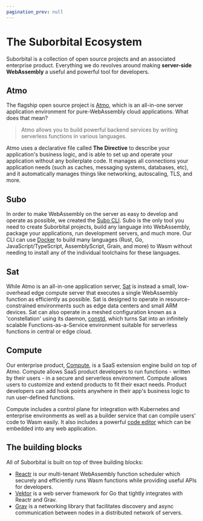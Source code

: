 ```yaml
---
pagination_prev: null
---
```


# The Suborbital Ecosystem

Suborbital is a collection of open source projects and an associated enterprise product. Everything we do revolves around making **server-side WebAssembly** a useful and powerful tool for developers.

## Atmo

The flagship open source project is [Atmo](https://github.com/suborbital/atmo), which is an all-in-one server application environment for pure-WebAssembly cloud applications. What does that mean?

> Atmo allows you to build powerful backend services by writing serverless functions in various languages.

Atmo uses a declarative file called **The Directive** to describe your application's business logic, and is able to set up and operate your application without any boilerplate code. It manages all connections your application needs (such as caches, messaging systems, databases, etc), and it automatically manages things like networking, autoscaling, TLS, and more.

## Subo

In order to make WebAssembly on the server as easy to develop and operate as possible, we created the [Subo CLI](https://github.com/suborbital/subo). Subo is the only tool you need to create Suborbital projects, build any language into WebAssembly, package your applications, run development servers, and much more. Our CLI can use [Docker](https://docker.com) to build many languages (Rust, Go, JavaScript/TypeScript, AssemblyScript, Grain, and more) to Wasm without needing to install any of the individual toolchains for these languages.

## Sat

While Atmo is an all-in-one application server, [Sat](https:/github.com/suborbital/sat) is instead a small, low-overhead edge compute server that executes a single WebAssembly function as efficiently as possible. Sat is designed to operate in resource-constrained environments such as edge data centers and small ARM devices. Sat can also operate in a meshed configuration known as a 'constellation' using its daemon, [constd](https://github.com/suborbital/sat/tree/main/constd), which turns Sat into an infinitely scalable Functions-as-a-Service environment suitable for serverless functions in central or edge cloud.

## Compute

Our enterprise product, [Compute](https://suborbital.dev), is a SaaS extension engine build on top of Atmo. Compute allows SaaS product developers to run functions - written by their users - in a secure and serverless environment. Compute allows users to customize and extend products to fit their exact needs. Product developers can add hook points anywhere in their app's business logic to run user-defined functions.

Compute includes a control plane for integration with Kubernetes and enterprise environments as well as a builder service that can compile users' code to Wasm easily. It also includes a powerful [code editor](compute/integrate-the-function-editor/code-editor.md) which can be embedded into any web application.

## The building blocks

All of Suborbital is built on top of three building blocks:

- [Reactr](https://github.com/suborbital/reactr) is our multi-tenant WebAssembly function scheduler which securely and efficiently runs Wasm functions while providing useful APIs for developers.
- [Vektor](https://github.com/suborbital/vektor) is a web server framework for Go that tightly integrates with Reactr and Grav.
- [Grav](https://github.com/suborbital/grav) is a networking library that facilitates discovery and async communication between nodes in a distributed network of servers.
